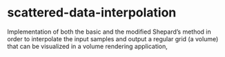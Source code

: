 # scattered-data-interpolation
Implementation of both the basic and the modified Shepard’s method in order to interpolate the input samples and output a regular grid (a volume) that can be visualized in a volume rendering application,

